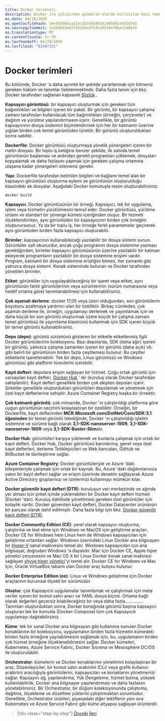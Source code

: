 ```yaml
---
title: Docker terimleri
description: Docker ile çalışırken gündelik olarak kullanılan bazı temel terminolojiyi öğrenin.
ms.date: 04/16/2020
ms.openlocfilehash: 34e50596eca21ec5b5505493414056814455d745
ms.sourcegitcommit: 1cb64b53eb1f253e6a3f53ca9510ef0be1fd06fe
ms.translationtype: MT
ms.contentlocale: tr-TR
ms.lasthandoff: 04/29/2020
ms.locfileid: "82507331"
---
```

# <a name="docker-terminology"></a>Docker terimleri

Bu bölümde, Docker 'a daha ayrıntılı bir şekilde yararlanmak için bilmeniz gereken hüküm ve tanımlar listelenmektedir. Daha fazla tanım için bkz. Docker tarafından sağlanan kapsamlı [Sözlük](https://docs.docker.com/glossary/) .

**Kapsayıcı görüntüsü**: bir kapsayıcı oluşturmak için gereken tüm bağımlılıkları ve bilgileri içeren bir paket. Bir görüntü, bir kapsayıcı çalışma zamanı tarafından kullanılacak tüm bağımlılıkları (örneğin, çerçeveler) ve dağıtım ve yürütme yapılandırmasını içerir. Genellikle, bir görüntü kapsayıcının dosya sistemini biçimlendirmek için her bir katmanın üzerine yığılan birden çok temel görüntüden türetilir. Bir görüntü oluşturulduktan sonra sabittir.

**Dockerfile**: Docker görüntüsü oluşturmaya yönelik yönergeleri içeren bir metin dosyası. Bir toplu iş betiğine benzer şekilde, ilk satırda temel görüntünün başlaması ve ardından gerekli programları yüklemek, dosyaları kopyalamak ve daha fazlasını yapmak için gereken çalışma ortamına ulaşana kadar yönergeleri izlemeniz gerekir.

**Yapı**: Dockerfile tarafından belirtilen bilgileri ve bağlamı temel alan bir kapsayıcı görüntüsü oluşturma eylemi ve görüntünün oluşturulduğu klasördeki ek dosyalar. Aşağıdaki Docker komutuyla resim oluşturabilirsiniz:

```bash
docker build
```

**Kapsayıcı**: Docker görüntüsünün bir örneği. Kapsayıcı, tek bir uygulama, işlem veya hizmetin yürütülmesini temsil eder. Docker görüntüsü, yürütme ortamı ve standart bir yönerge kümesi içeriğinden oluşur. Bir hizmeti ölçeklendirirken, aynı görüntüden bir kapsayıcının birden çok örneğini oluşturursunuz. Ya da bir toplu iş, her örneğe farklı parametreler geçirerek aynı görüntüden birden fazla kapsayıcı oluşturabilir.

**Birimler**: kapsayıcının kullanabileceği yazılabilir bir dosya sistemi sunun. Görüntüler salt okunurdur, ancak çoğu programın dosya sistemine yazması gerektiğinden, birimler kapsayıcı görüntüsünün üzerine yazılabilir bir katman ekleyerek programların yazılabilir bir dosya sistemine erişimi vardır. Program, katmanlı bir dosya sistemine eriştiğini bilmez, her zamanki gibi yalnızca dosya sistemi. Konak sisteminde bulunan ve Docker tarafından yönetilen birimler.

**Etiket**: görüntüler için uygulayabileceğiniz bir işaret veya etiket, aynı görüntünün farklı görüntülerinin veya sürümlerinin (sürüm numarasına veya hedef ortama göre) tanımlanabilmesi için kullanabilirsiniz.

**Çok aşamalı derleme**: docker 17,05 veya üzeri olduğundan, son görüntülerin boyutunu azaltmaya yardımcı olan bir özelliktir. Birkaç cümleden, çok aşamalı derleme ile, örneğin, uygulamayı derlemek ve yayımlamak için ve daha küçük bir son görüntü oluşturmak üzere küçük bir çalışma zamanı temel görüntüsü ile yayımlama klasörünü kullanmak için SDK içeren büyük bir temel görüntü kullanabilirsiniz.

**Depo (depo)**: görüntü sürümünü gösteren bir etiketle etiketlenmiş Ilgili Docker görüntülerinin koleksiyonu. Bazı depolarda, SDK (daha ağır) içeren bir görüntü, yalnızca çalışma zamanları içeren bir görüntü (daha açık) vb. gibi belirli bir görüntünün birden fazla çeşitlemesi bulunur. Bu çeşitler etiketlerle işaretlenebilir. Tek bir depo, Linux görüntüsü ve Windows görüntüsü gibi platform türevlerini içerebilir.

**Kayıt defteri**: depolara erişim sağlayan bir hizmet. Çoğu ortak görüntü için varsayılan kayıt defteri, [Docker Hub](https://hub.docker.com/) ' dır (kuruluş olarak Docker tarafından sahiplenilir). Kayıt defteri genellikle birden çok ekipten depoları içerir. Şirketler genellikle oluşturdukları görüntüleri depolamak ve yönetmek için özel kayıt defterlerine sahiptir. Azure Container Registry başka bir örnektir.

**Çok katmanlı görüntü**: çok mimaride, Docker 'ın çalıştırıldığı platforma göre uygun görüntünün seçimini kolaylaştıran bir özelliktir. Örneğin, bir Dockerfile, kayıt defterinden **MCR.Microsoft.com/DotNet/Core/SDK:3.1 öğesinden** bir temel görüntü Istediğinde, Docker 'ın çalıştırıldığı işletim sistemine ve sürüme bağlı olarak **3,1-SDK-nanoserver-1909**, **3,1-SDK-nanoserver-1809** veya **3,1-SDK-Buster-Slim**alır.

**Docker Hub**: görüntüleri karşıya yüklemek ve bunlarla çalışmak için ortak bir kayıt defteri. Docker Hub, Docker görüntüsü barındırma, genel veya özel kayıt defterleri, derleme Tetikleyicileri ve Web kancaları, GitHub ve BitBucket ile tümleştirme sağlar.

**Azure Container Registry**: Docker görüntüleriyle ve Azure 'daki bileşenleriyle çalışmak için ortak bir kaynak. Bu, Azure 'daki dağıtımlarınıza yakın bir kayıt defteri sağlar ve erişim üzerinde denetim sağlayarak Azure Active Directory gruplarınızı ve izinlerinizi kullanmayı mümkün kılar.

**Docker güvenilir kayıt defteri (DTR)**: kuruluşun veri merkezinde ve ağında yer alması için şirket içinde yüklenebilen bir Docker kayıt defteri hizmeti (Docker 'dan). Kuruluş dahilinde yönetilmesi gereken özel görüntüler için kolaylık vardır. Docker güvenilen kayıt defteri, Docker Datacenter ürününün bir parçası olarak dahil edilmiştir. Daha fazla bilgi için bkz. [Docker güvenilir kayıt defteri (DTR)](https://docs.docker.com/docker-trusted-registry/overview/).

**Docker Community Edition (CE)**: yerel olarak kapsayıcı oluşturma, çalıştırma ve test etme için Windows ve MacOS için geliştirme araçları. Docker CE for Windows hem Linux hem de Windows kapsayıcıları için geliştirme ortamları sağlar. Windows üzerindeki Linux Docker ana bilgisayarı bir [Hyper-V](https://www.microsoft.com/cloud-platform/server-virtualization) sanal makinesini temel alır. Windows kapsayıcıları için ana bilgisayar, doğrudan Windows 'a dayalıdır. Mac için Docker CE, Apple hiper yönetici çerçevesini ve Mac OS X bir Linux Docker konak sanal makinesi sağlayan [xhyve hiper yönetici](https://github.com/mist64/xhyve)'yi temel alır. Docker CE for Windows ve Mac Için, Oracle VirtualBox tabanlı olan Docker araç kutusu bulunur.

**Docker Enterprise Edition (ee)**: Linux ve Windows geliştirme Için Docker araçlarının kurumsal ölçekli bir sürümüdür.

**Oluştur**: çok Kapsayıcılı uygulamalar tanımlamak ve çalıştırmak için meta veriler içeren bir komut satırı aracı ve YAML dosya biçimi. Ortama bağlı olarak değerleri geçersiz kılabileceğiniz bir veya daha fazla............... Tanımları oluşturduktan sonra, Docker konağında görüntü başına kapsayıcı oluşturan tek bir komutla (Docker-Compose) tüm çok Kapsayıcılı uygulamayı dağıtabilirsiniz.

**Küme**: tek bir sanal Docker ana bilgisayarı gibi kullanıma sunulan Docker konaklarının bir koleksiyonu, uygulamanın birden fazla hizmetin kümedeki birden fazla örneğine yayılabilmesini sağlamak için, bu, uygulamanın birden çok hizmet örneğine ölçeklenebilmesini sağlar. Docker kümeleri, Kubernetes, Azure Service Fabric, Docker Sısınma ve Mesosphere DC/OS ile oluşturulabilir.

**Orchestrator**: kümelerin ve Docker konaklarının yönetimini kolaylaştıran bir araç. Düzenleyiciler, bir komut satırı arabirimi (CLı) veya grafik kullanıcı arabirimi aracılığıyla görüntülerini, kapsayıcıları ve konaklarını yönetmenizi sağlar. Kapsayıcı ağ, yapılandırma, Yük Dengeleme, hizmet bulma, yüksek kullanılabilirlik, Docker ana bilgisayar yapılandırması ve daha fazlasını yönetebilirsiniz. Bir Orchestrator, bir düğüm koleksiyonunda çalıştırma, dağıtma, ölçekleme ve düzeltme yüklerini çalıştırmaktan sorumludur. Genellikle, Orchestrator ürünleri, piyasadaki diğer tekliflerin yanı sıra Kubernetes ve Azure Service Fabric gibi küme altyapısı sağlayan ürünlerdir.

>[!div class="step-by-step"]
>[Önceki](what-is-docker.md)
>[İleri](docker-containers-images-and-registries.md)
